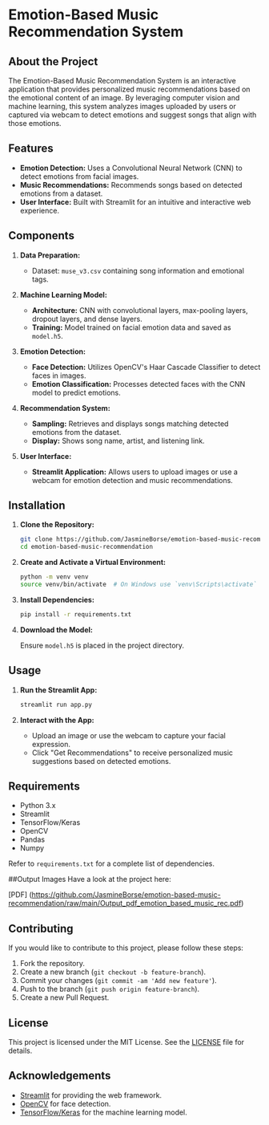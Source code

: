 

# Emotion-Based Music Recommendation System

## About the Project

The Emotion-Based Music Recommendation System is an interactive application that provides personalized music recommendations based on the emotional content of an image. By leveraging computer vision and machine learning, this system analyzes images uploaded by users or captured via webcam to detect emotions and suggest songs that align with those emotions.

## Features

- **Emotion Detection:** Uses a Convolutional Neural Network (CNN) to detect emotions from facial images.
- **Music Recommendations:** Recommends songs based on detected emotions from a  dataset.
- **User Interface:** Built with Streamlit for an intuitive and interactive web experience.

## Components

1. **Data Preparation:**
   - Dataset: `muse_v3.csv` containing song information and emotional tags.
   
2. **Machine Learning Model:**
   - **Architecture:** CNN with convolutional layers, max-pooling layers, dropout layers, and dense layers.
   - **Training:** Model trained on facial emotion data and saved as `model.h5`.

3. **Emotion Detection:**
   - **Face Detection:** Utilizes OpenCV's Haar Cascade Classifier to detect faces in images.
   - **Emotion Classification:** Processes detected faces with the CNN model to predict emotions.

4. **Recommendation System:**
   - **Sampling:** Retrieves and displays songs matching detected emotions from the dataset.
   - **Display:** Shows song name, artist, and listening link.

5. **User Interface:**
   - **Streamlit Application:** Allows users to upload images or use a webcam for emotion detection and music recommendations.
   

## Installation

1. **Clone the Repository:**

   ```bash
   git clone https://github.com/JasmineBorse/emotion-based-music-recommendation.git
   cd emotion-based-music-recommendation
   ```

2. **Create and Activate a Virtual Environment:**

   ```bash
   python -m venv venv
   source venv/bin/activate  # On Windows use `venv\Scripts\activate`
   ```

3. **Install Dependencies:**

   ```bash
   pip install -r requirements.txt
   ```

4. **Download the Model:**

   Ensure `model.h5` is placed in the project directory.

## Usage

1. **Run the Streamlit App:**

   ```bash
   streamlit run app.py
   ```

2. **Interact with the App:**
   - Upload an image or use the webcam to capture your facial expression.
   - Click "Get Recommendations" to receive personalized music suggestions based on detected emotions.

## Requirements

- Python 3.x
- Streamlit
- TensorFlow/Keras
- OpenCV
- Pandas
- Numpy

Refer to `requirements.txt` for a complete list of dependencies.

##Output Images
Have a look at the project here:

[PDF] (https://github.com/JasmineBorse/emotion-based-music-recommendation/raw/main/Output_pdf_emotion_based_music_rec.pdf)



## Contributing

If you would like to contribute to this project, please follow these steps:

1. Fork the repository.
2. Create a new branch (`git checkout -b feature-branch`).
3. Commit your changes (`git commit -am 'Add new feature'`).
4. Push to the branch (`git push origin feature-branch`).
5. Create a new Pull Request.

## License

This project is licensed under the MIT License. See the [LICENSE](LICENSE) file for details.

## Acknowledgements

- [Streamlit](https://streamlit.io/) for providing the web framework.
- [OpenCV](https://opencv.org/) for face detection.
- [TensorFlow/Keras](https://www.tensorflow.org/) for the machine learning model.

